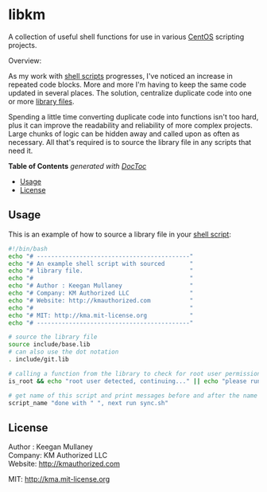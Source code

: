 libkm
=====

A collection of useful shell functions for use in various [CentOS][centos] scripting projects.

Overview:

As my work with [shell scripts][ss] progresses, I've noticed an increase in repeated code blocks. More and more I'm having to keep the same code updated in several places. The solution, centralize duplicate code into one or more [library files][lf].

Spending a little time converting duplicate code into functions isn't too hard, plus it can improve the readability and reliability of more complex projects. Large chunks of logic can be hidden away and called upon as often as necessary. All that's required is to source the library file in any scripts that need it.

<!-- START doctoc generated TOC please keep comment here to allow auto update -->
<!-- DON'T EDIT THIS SECTION, INSTEAD RE-RUN doctoc TO UPDATE -->
**Table of Contents**  *generated with [DocToc](https://github.com/thlorenz/doctoc)*

- [Usage](#usage)
- [License](#license)

<!-- END doctoc generated TOC please keep comment here to allow auto update -->

## Usage

This is an example of how to source a library file in your [shell script][ss]:

```bash
#!/bin/bash
echo "# -------------------------------------------"
echo "# An example shell script with sourced       "
echo "# library file.                              "
echo "#                                            "
echo "# Author : Keegan Mullaney                   "
echo "# Company: KM Authorized LLC                 "
echo "# Website: http://kmauthorized.com           "
echo "#                                            "
echo "# MIT: http://kma.mit-license.org            "
echo "# -------------------------------------------"

# source the library file
source include/base.lib
# can also use the dot notation
. include/git.lib

# calling a function from the library to check for root user permissions
is_root && echo "root user detected, continuing..." || echo "please run this script as root user"

# get name of this script and print messages before and after the name
script_name "done with " ", next run sync.sh"
```

## License

Author : Keegan Mullaney  
Company: KM Authorized LLC  
Website: http://kmauthorized.com

MIT: http://kma.mit-license.org


[centos]:   http://centos.org/
[ss]:       http://en.wikipedia.org/wiki/Shell_script
[lf]:       http://bash.cyberciti.biz/guide/Shell_functions_library
